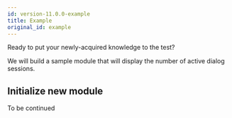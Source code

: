 ```yaml
---
id: version-11.0.0-example
title: Example
original_id: example
---
```


Ready to put your newly-acquired knowledge to the test?

We will build a sample module that will display the number of active dialog sessions.

## Initialize new module

To be continued
